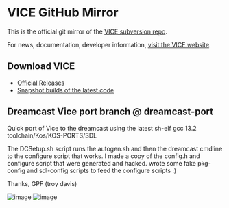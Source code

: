 # VICE GitHub Mirror
This is the official git mirror of the [VICE subversion repo](https://sourceforge.net/p/vice-emu/code/HEAD/tree/).

For news, documentation, developer information, [visit the VICE website](https://vice-emu.sourceforge.io/).

## Download VICE
* [Official Releases](https://vice-emu.sourceforge.io/#download)
* [Snapshot builds of the latest code](https://github.com/VICE-Team/svn-mirror/releases)


## Dreamcast Vice port branch @ dreamcast-port

Quick port of Vice to the dreamcast using the latest sh-elf gcc 13.2 toolchain/Kos/KOS-PORTS/SDL

The DCSetup.sh script runs the autogen.sh and then the dreamcast cmdline to the configure script that works.
I made a copy of the config.h and configure script that were generated and hacked. wrote some fake pkg-config and sdl-config scripts to feed the configure scripts :)

Thanks,
GPF (troy davis)

![image](https://github.com/GPF/VICE/assets/1866144/535dc3aa-f3de-4ea4-b7a8-854a598e589d)
![image](https://github.com/GPF/VICE/assets/1866144/134ae2a2-1649-435e-9c70-9d3d0a2782dd)

